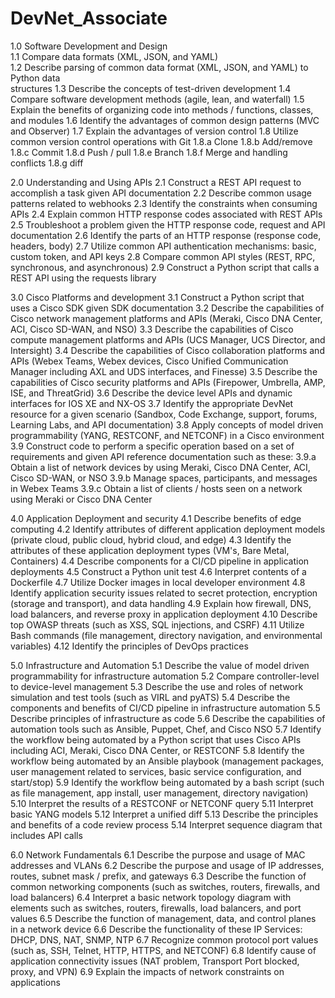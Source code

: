 # DevNet_Associate

1.0 Software Development and Design\
  1.1 Compare data formats (XML, JSON, and YAML)\
  1.2 Describe parsing of common data format (XML, JSON, and YAML) to Python data  
  structures
  1.3 Describe the concepts of test-driven development
  1.4 Compare software development methods (agile, lean, and waterfall)
  1.5 Explain the benefits of organizing code into methods / functions, classes, and modules
  1.6 Identify the advantages of common design patterns (MVC and Observer)
  1.7 Explain the advantages of version control
  1.8 Utilize common version control operations with Git
    1.8.a Clone
    1.8.b Add/remove
    1.8.c Commit
    1.8.d Push / pull
    1.8.e Branch
    1.8.f Merge and handling conflicts
    1.8.g diff

2.0 Understanding and Using APIs
  2.1 Construct a REST API request to accomplish a task given API documentation
  2.2 Describe common usage patterns related to webhooks
  2.3 Identify the constraints when consuming APIs
  2.4 Explain common HTTP response codes associated with REST APIs
  2.5 Troubleshoot a problem given the HTTP response code, request and API documentation
  2.6 Identify the parts of an HTTP response (response code, headers, body)
  2.7 Utilize common API authentication mechanisms: basic, custom token, and API keys
  2.8 Compare common API styles (REST, RPC, synchronous, and asynchronous)
  2.9 Construct a Python script that calls a REST API using the requests library

3.0 Cisco Platforms and development
  3.1 Construct a Python script that uses a Cisco SDK given SDK documentation
  3.2 Describe the capabilities of Cisco network management platforms and APIs (Meraki,
  Cisco DNA Center, ACI, Cisco SD-WAN, and NSO)
  3.3 Describe the capabilities of Cisco compute management platforms and APIs (UCS
  Manager, UCS Director, and Intersight)
  3.4 Describe the capabilities of Cisco collaboration platforms and APIs (Webex Teams,
  Webex devices, Cisco Unified Communication Manager including AXL and UDS
  interfaces, and Finesse)
  3.5 Describe the capabilities of Cisco security platforms and APIs (Firepower, Umbrella,
  AMP, ISE, and ThreatGrid)
  3.6 Describe the device level APIs and dynamic interfaces for IOS XE and NX-OS
  3.7 Identify the appropriate DevNet resource for a given scenario (Sandbox, Code Exchange,
  support, forums, Learning Labs, and API documentation)
  3.8 Apply concepts of model driven programmability (YANG, RESTCONF, and NETCONF) in a
  Cisco environment
  3.9 Construct code to perform a specific operation based on a set of requirements and given
  API reference documentation such as these:
    3.9.a Obtain a list of network devices by using Meraki, Cisco DNA Center, ACI, Cisco
SD-WAN, or NSO
    3.9.b Manage spaces, participants, and messages in Webex Teams
    3.9.c Obtain a list of clients / hosts seen on a network using Meraki or Cisco DNA
Center

4.0 Application Deployment and security
  4.1 Describe benefits of edge computing
  4.2 Identify attributes of different application deployment models (private cloud, public
  cloud, hybrid cloud, and edge)
  4.3 Identify the attributes of these application deployment types (VM's, Bare Metal, Containers)
  4.4 Describe components for a CI/CD pipeline in application deployments
  4.5 Construct a Python unit test
  4.6 Interpret contents of a Dockerfile
  4.7 Utilize Docker images in local developer environment
  4.8 Identify application security issues related to secret protection, encryption (storage and transport), and data handling
  4.9 Explain how firewall, DNS, load balancers, and reverse proxy in application deployment 4.10 Describe top OWASP threats (such as XSS, SQL injections, and CSRF)
  4.11 Utilize Bash commands (file management, directory navigation, and environmental
  variables)
  4.12 Identify the principles of DevOps practices

5.0 Infrastructure and Automation
  5.1 Describe the value of model driven programmability for infrastructure automation
  5.2 Compare controller-level to device-level management
  5.3 Describe the use and roles of network simulation and test tools (such as VIRL and pyATS)
  5.4 Describe the components and benefits of CI/CD pipeline in infrastructure automation
  5.5 Describe principles of infrastructure as code
  5.6 Describe the capabilities of automation tools such as Ansible, Puppet, Chef, and Cisco
  NSO
  5.7 Identify the workflow being automated by a Python script that uses Cisco APIs including
  ACI, Meraki, Cisco DNA Center, or RESTCONF
  5.8 Identify the workflow being automated by an Ansible playbook (management packages,
  user management related to services, basic service configuration, and start/stop)
  5.9 Identify the workflow being automated by a bash script (such as file management, app
  install, user management, directory navigation)
  5.10 Interpret the results of a RESTCONF or NETCONF query
  5.11 Interpret basic YANG models
  5.12 Interpret a unified diff
  5.13 Describe the principles and benefits of a code review process 5.14 Interpret sequence diagram that includes API calls

6.0 Network Fundamentals
  6.1 Describe the purpose and usage of MAC addresses and VLANs
  6.2 Describe the purpose and usage of IP addresses, routes, subnet mask / prefix, and
  gateways
  6.3 Describe the function of common networking components (such as switches, routers,
  firewalls, and load balancers)
  6.4 Interpret a basic network topology diagram with elements such as switches, routers,
  firewalls, load balancers, and port values
  6.5 Describe the function of management, data, and control planes in a network device 6.6 Describe the functionality of these IP Services: DHCP, DNS, NAT, SNMP, NTP
  6.7 Recognize common protocol port values (such as, SSH, Telnet, HTTP, HTTPS, and
  NETCONF)
  6.8 Identify cause of application connectivity issues (NAT problem, Transport Port blocked,
  proxy, and VPN)
  6.9 Explain the impacts of network constraints on applications
